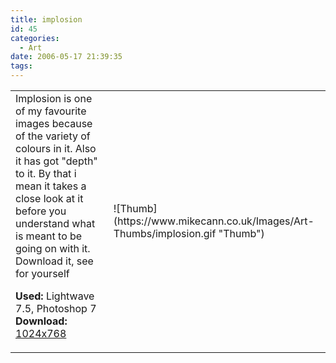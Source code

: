 ```yaml
---
title: implosion
id: 45
categories:
  - Art
date: 2006-05-17 21:39:35
tags:
---
```


<table width="100%" cellspacing="0" cellpadding="0" border="0">
<tr>
<td>Implosion is one of my favourite images because of the variety of colours in it. Also it has got "depth" to it. By that i mean it takes a close look at it before you understand what is meant to be going on with it. Download it, see for yourself

<span style="font-weight: bold">Used:</span> Lightwave 7.5, Photoshop 7
<span style="font-weight: bold">Download:</span> [1024x768](https://www.mikecann.co.uk/Images/Art-Full/implosion.jpg)</td>
<td>![Thumb](https://www.mikecann.co.uk/Images/Art-Thumbs/implosion.gif "Thumb")</td>
</tr>
</table>
